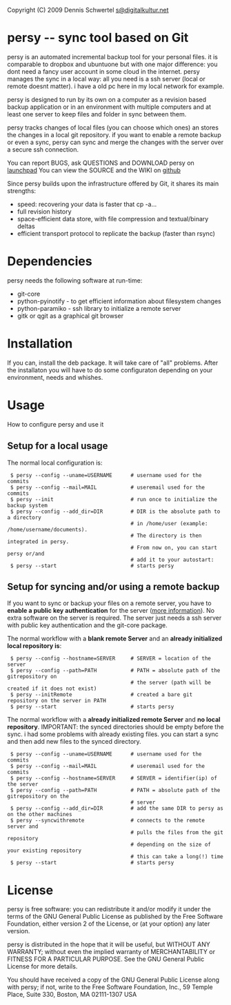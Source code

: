 Copyright (C) 2009 Dennis Schwertel <s@digitalkultur.net>

persy -- sync tool based on Git
=================================
persy is an automated incremental backup tool for your personal files.
it is comparable to dropbox and ubuntuone but with one major difference: 
you dont need a fancy user account in some cloud in the internet. persy manages the sync in a local way: 
all you need is a ssh server (local or remote doesnt matter). i have a old pc here in my local network for example. 

persy is designed to run by its own on a computer as a revision based
backup application or in an environment with multiple computers and at least
one server to keep files and folder in sync between them.

persy tracks changes of local files (you can choose which ones) an stores the changes in a local git repository. 
if you want to enable a remote backup or even a sync, persy can sync and merge the changes with the server over a secure ssh connection. 


You can report BUGS, ask QUESTIONS and DOWNLOAD persy on [launchpad](https://launchpad.net/persy)
You can view the SOURCE and the WIKI on [github](http://wiki.github.com/kinkerl/persy)

Since persy builds upon the infrastructure offered by Git, it shares its main
strengths:

 *    speed: recovering your data is faster that cp -a...
 *    full revision history
 *    space-efficient data store, with file compression and textual/binary deltas
 *    efficient transport protocol to replicate the backup (faster than rsync)

Dependencies
============
persy needs the following software at run-time:

 *    git-core
 *    python-pyinotify - to get efficient information about filesystem changes
 *    python-paramiko - ssh library to initialize a remote server
 *    gitk or qgit as a graphical git browser

Installation
============
If you can, install the deb package. It will take care of "all" problems. 
After the installaton you will have to do some configuraton depending on your environment, needs and whishes.

Usage
============
How to configure persy and use it

Setup for a local usage
------------
The normal local configuration is:

     $ persy --config --uname=USERNAME      # username used for the commits
     $ persy --config --mail=MAIL           # useremail used for the commits
     $ persy --init                         # run once to initialize the backup system
     $ persy --config --add_dir=DIR         # DIR is the absolute path to a directory 
                                            # in /home/user (example: /home/username/documents).
                                            # The directory is then integrated in persy.
                                            # From now on, you can start persy or/and 
                                            # add it to your autostart:
     $ persy --start                        # starts persy


Setup for syncing and/or using a remote backup
------------
If you want to sync or backup your files on a remote server, you have to __enable a public key authentication__ 
for the server ([more information](http://sial.org/howto/openssh/publickey-auth/)).
No extra software on the server is required. The server just needs a ssh server with public key authentication 
and the git-core package.

The normal workflow with a __blank remote Server__ and an __already initialized local repository is__:

     $ persy --config --hostname=SERVER     # SERVER = location of the server
     $ persy --config --path=PATH           # PATH = absolute path of the gitrepository on 
                                            # the server (path will be created if it does not exist)
     $ persy --initRemote                   # created a bare git repository on the server in PATH
     $ persy --start                        # starts persy 


The normal workflow with a __already initialized remote Server__ and __no local repository__. 
IMPORTANT: the synced directories should be empty before the sync. i had some problems 
with already existing files. you can start a sync and then add new files to the synced directory.

     $ persy --config --uname=USERNAME      # username used for the commits
     $ persy --config --mail=MAIL           # useremail used for the commits
     $ persy --config --hostname=SERVER     # SERVER = identifier(ip) of the server
     $ persy --config --path=PATH           # PATH = absolute path of the gitrepository on the 
                                            # server
     $ persy --config --add_dir=DIR         # add the same DIR to persy as on the other machines
     $ persy --syncwithremote               # connects to the remote server and 
                                            # pulls the files from the git repository
                                            # depending on the size of your existing repository
                                            # this can take a long(!) time
     $ persy --start                        # starts persy

License
============
persy is free software: you can redistribute it and/or modify it
under the terms of the GNU General Public License as published by the Free
Software Foundation, either version 2 of the License, or (at your option) any
later version.

persy is distributed in the hope that it will be useful,
but WITHOUT ANY WARRANTY; without even the implied warranty of
MERCHANTABILITY or FITNESS FOR A PARTICULAR PURPOSE.  See the GNU
General Public License for more details.

You should have received a copy of the GNU General Public License
along with persy; if not, write to the Free Software
Foundation, Inc., 59 Temple Place, Suite 330, Boston, MA  02111-1307  USA
